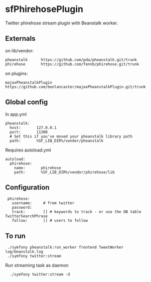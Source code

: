 sfPhirehosePlugin
=================

Twitter phirehose stream plugin with Beanstalk worker.

Externals
---------
on lib/vendor:

    pheanstalk      https://github.com/pda/pheanstalk.git/trunk
    phirehose       https://github.com/fennb/phirehose.git/trunk

on plugins:

    majaxPheanstalkPlugin https://github.com/benlancaster/majaxPheanstalkPlugin.git/trunk

Global config
-------------

In app.yml

    pheanstalk:
      host:       127.0.0.1
      port:       11300
      # Set this if you've moved your pheanstalk library path
      path:       %SF_LIB_DIR%/vendor/pheanstalk
      
Requires autoload.yml

    autoload:
      phirehose:
        name:       phirehose
        path:       %SF_LIB_DIR%/vendor/phirehose/lib
        
Configuration
-------------

     phirehose:
       username:     # from twitter
       password:
       track:        [] # keywords to track - or use the DB table TwitterSearchPhrase
       follow:       [] # users to follow
        
To run
------

     ./symfony pheanstalk:run_worker frontend TweetWorker log/beanstalk.log
     ./symfony twitter:stream
     
Run streaming task as daemon

      ./symfony twitter:stream -d